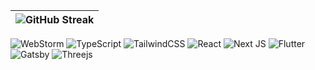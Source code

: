 |![GitHub Streak](https://streak-stats.demolab.com/?user=lnngn&card_width=1000&theme=transparent&hide_border=true&hide_longest_streak=true&hide_total_contributions=false&border_radius=0)|
| :---: |

![WebStorm](https://img.shields.io/badge/webstorm-143?style=for-the-badge&logo=webstorm&logoColor=white&color=E6E7E8&labelColor=black)
![TypeScript](https://img.shields.io/badge/typescript-%23007ACC.svg?style=for-the-badge&logo=typescript&logoColor=white&color=E6E7E8&labelColor=black)
![TailwindCSS](https://img.shields.io/badge/tailwindcss-%2338B2AC.svg?style=for-the-badge&logo=tailwind-css&logoColor=white&color=E6E7E8&labelColor=black)
![React](https://img.shields.io/badge/react-%2320232a.svg?style=for-the-badge&logo=react&logoColor=white&color=E6E7E8&labelColor=black)
![Next JS](https://img.shields.io/badge/Next-black?style=for-the-badge&logo=next.js&logoColor=white&color=E6E7E8&labelColor=black)
![Flutter](https://img.shields.io/badge/Flutter-%2302569B.svg?style=for-the-badge&logo=Flutter&logoColor=white&color=E6E7E8&labelColor=black)
![Gatsby](https://img.shields.io/badge/Gatsby-%23663399.svg?style=for-the-badge&logo=gatsby&logoColor=white&color=E6E7E8&labelColor=black)
![Threejs](https://img.shields.io/badge/threejs-black?style=for-the-badge&logo=three.js&logoColor=white&color=E6E7E8&labelColor=black)


